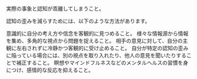実際の事象と認知が乖離してしまうこと。

認知の歪みを減らすためには、以下のような方法があります。

意識的に自分の考え方や信念を客観的に見つめること。
様々な情報源から情報を集め、多角的な視点から問題を捉えること。
相手の意見に対して、自分の主観に左右されずに冷静かつ客観的に受け止めること。
自分が特定の認知の歪みに陥っている場合には、別の視点を取り入れたり、他人の意見を聞いたりすることで補正すること。
瞑想やマインドフルネスなどのメンタルヘルスの習慣を身につけ、感情的な反応を抑えること。
